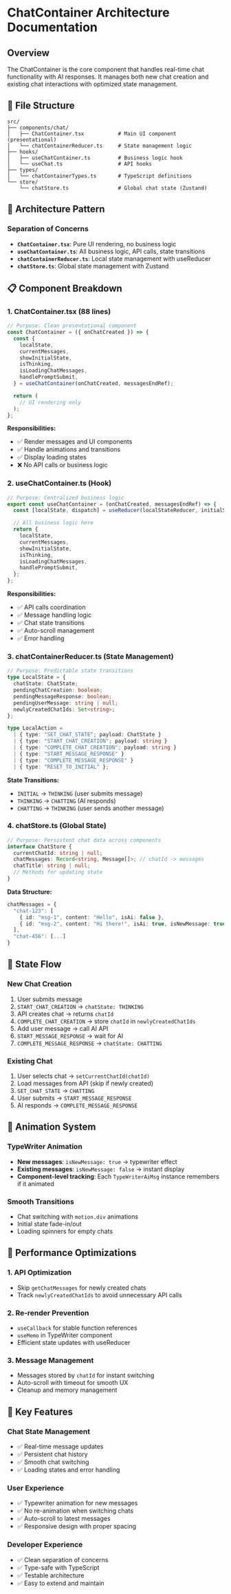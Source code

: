 # ChatContainer Architecture Documentation

## Overview

The ChatContainer is the core component that handles real-time chat functionality with AI responses. It manages both new chat creation and existing chat interactions with optimized state management.

## 📁 File Structure

```
src/
├── components/chat/
│   ├── ChatContainer.tsx           # Main UI component (presentational)
│   └── chatContainerReducer.ts     # State management logic
├── hooks/
│   ├── useChatContainer.ts         # Business logic hook
│   └── useChat.ts                  # API hooks
├── types/
│   └── chatContainerTypes.ts       # TypeScript definitions
└── store/
    └── chatStore.ts                # Global chat state (Zustand)
```

## 🎯 Architecture Pattern

### **Separation of Concerns**

- **`ChatContainer.tsx`**: Pure UI rendering, no business logic
- **`useChatContainer.ts`**: All business logic, API calls, state transitions
- **`chatContainerReducer.ts`**: Local state management with useReducer
- **`chatStore.ts`**: Global state management with Zustand

## 📋 Component Breakdown

### **1. ChatContainer.tsx** (88 lines)

```typescript
// Purpose: Clean presentational component
const ChatContainer = ({ onChatCreated }) => {
  const {
    localState,
    currentMessages,
    showInitialState,
    isThinking,
    isLoadingChatMessages,
    handlePromptSubmit,
  } = useChatContainer(onChatCreated, messagesEndRef);

  return (
    // UI rendering only
  );
};
```

**Responsibilities:**

- ✅ Render messages and UI components
- ✅ Handle animations and transitions
- ✅ Display loading states
- ❌ No API calls or business logic

### **2. useChatContainer.ts** (Hook)

```typescript
// Purpose: Centralized business logic
export const useChatContainer = (onChatCreated, messagesEndRef) => {
  const [localState, dispatch] = useReducer(localStateReducer, initialState);

  // All business logic here
  return {
    localState,
    currentMessages,
    showInitialState,
    isThinking,
    isLoadingChatMessages,
    handlePromptSubmit,
  };
};
```

**Responsibilities:**

- ✅ API calls coordination
- ✅ Message handling logic
- ✅ Chat state transitions
- ✅ Auto-scroll management
- ✅ Error handling

### **3. chatContainerReducer.ts** (State Management)

```typescript
// Purpose: Predictable state transitions
type LocalState = {
  chatState: ChatState;
  pendingChatCreation: boolean;
  pendingMessageResponse: boolean;
  pendingUserMessage: string | null;
  newlyCreatedChatIds: Set<string>;
};

type LocalAction =
  | { type: "SET_CHAT_STATE"; payload: ChatState }
  | { type: "START_CHAT_CREATION"; payload: string }
  | { type: "COMPLETE_CHAT_CREATION"; payload: string }
  | { type: "START_MESSAGE_RESPONSE" }
  | { type: "COMPLETE_MESSAGE_RESPONSE" }
  | { type: "RESET_TO_INITIAL" };
```

**State Transitions:**

- `INITIAL` → `THINKING` (user submits message)
- `THINKING` → `CHATTING` (AI responds)
- `CHATTING` → `THINKING` (user sends another message)

### **4. chatStore.ts** (Global State)

```typescript
// Purpose: Persistent chat data across components
interface ChatStore {
  currentChatId: string | null;
  chatMessages: Record<string, Message[]>; // chatId -> messages
  chatTitle: string | null;
  // Methods for updating state
}
```

**Data Structure:**

```typescript
chatMessages = {
  "chat-123": [
    { id: "msg-1", content: "Hello", isAi: false },
    { id: "msg-2", content: "Hi there!", isAi: true, isNewMessage: true }
  ],
  "chat-456": [...]
}
```

## 🔄 State Flow

### **New Chat Creation**

1. User submits message
2. `START_CHAT_CREATION` → `chatState: THINKING`
3. API creates chat → returns `chatId`
4. `COMPLETE_CHAT_CREATION` → store `chatId` in `newlyCreatedChatIds`
5. Add user message → call AI API
6. `START_MESSAGE_RESPONSE` → wait for AI
7. `COMPLETE_MESSAGE_RESPONSE` → `chatState: CHATTING`

### **Existing Chat**

1. User selects chat → `setCurrentChatId(chatId)`
2. Load messages from API (skip if newly created)
3. `SET_CHAT_STATE` → `CHATTING`
4. User submits → `START_MESSAGE_RESPONSE`
5. AI responds → `COMPLETE_MESSAGE_RESPONSE`

## 🎨 Animation System

### **TypeWriter Animation**

- **New messages**: `isNewMessage: true` → typewriter effect
- **Existing messages**: `isNewMessage: false` → instant display
- **Component-level tracking**: Each `TypeWriterAiMsg` instance remembers if it animated

### **Smooth Transitions**

- Chat switching with `motion.div` animations
- Initial state fade-in/out
- Loading spinners for empty chats

## 🚀 Performance Optimizations

### **1. API Optimization**

- Skip `getChatMessages` for newly created chats
- Track `newlyCreatedChatIds` to avoid unnecessary API calls

### **2. Re-render Prevention**

- `useCallback` for stable function references
- `useMemo` in TypeWriter component
- Efficient state updates with useReducer

### **3. Message Management**

- Messages stored by `chatId` for instant switching
- Auto-scroll with timeout for smooth UX
- Cleanup and memory management

## 🔧 Key Features

### **Chat State Management**

- ✅ Real-time message updates
- ✅ Persistent chat history
- ✅ Smooth chat switching
- ✅ Loading states and error handling

### **User Experience**

- ✅ Typewriter animation for new messages
- ✅ No re-animation when switching chats
- ✅ Auto-scroll to latest messages
- ✅ Responsive design with proper spacing

### **Developer Experience**

- ✅ Clean separation of concerns
- ✅ Type-safe with TypeScript
- ✅ Testable architecture
- ✅ Easy to extend and maintain
